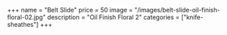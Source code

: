 +++
name = "Belt Slide"
price = 50
image = "/images/belt-slide-oil-finish-floral-02.jpg"
description = "Oil Finish Floral 2"
categories = ["knife-sheathes"]
+++
